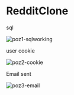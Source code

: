 # RedditClone

sql

![poz1-sqlworking](https://user-images.githubusercontent.com/53474954/130414570-3b2045a7-e9e4-41f2-b88c-f57f4c6678e1.JPG)

user cookie

![poz2-cookie](https://user-images.githubusercontent.com/53474954/130414454-509962b8-4d87-43cf-930c-a7cdef5d76a3.JPG)

Email sent

![poz3-email](https://user-images.githubusercontent.com/53474954/130414597-c2c1fee1-8826-435e-a79d-784908585d02.JPG)

